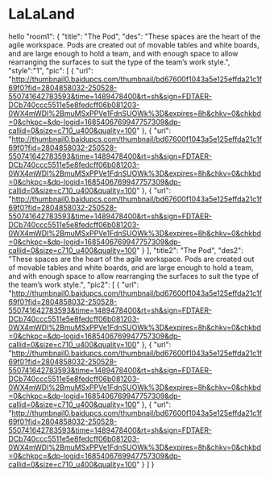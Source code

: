 # LaLaLand
hello
"room1": {
        "title": "The Pod",
        "des": "These spaces are the heart of the agile workspace. Pods are created out of movable tables and white boards, and are large enough to hold a team, and with enough space to allow rearranging the surfaces to suit the type of the team’s work style.",
        "style":"1",
        "pic": [
          {
            "url": "http://thumbnail0.baidupcs.com/thumbnail/bd67600f1043a5e125effda21c1f69f0?fid=2804858032-250528-550741642783593&time=1489478400&rt=sh&sign=FDTAER-DCb740ccc5511e5e8fedcff06b081203-0WX4mWDl%2BmuMSxPPVe1FdnSUOWk%3D&expires=8h&chkv=0&chkbd=0&chkpc=&dp-logid=1685406769947757309&dp-callid=0&size=c710_u400&quality=100"
          },
          {
            "url": "http://thumbnail0.baidupcs.com/thumbnail/bd67600f1043a5e125effda21c1f69f0?fid=2804858032-250528-550741642783593&time=1489478400&rt=sh&sign=FDTAER-DCb740ccc5511e5e8fedcff06b081203-0WX4mWDl%2BmuMSxPPVe1FdnSUOWk%3D&expires=8h&chkv=0&chkbd=0&chkpc=&dp-logid=1685406769947757309&dp-callid=0&size=c710_u400&quality=100"
          },
          {
            "url": "http://thumbnail0.baidupcs.com/thumbnail/bd67600f1043a5e125effda21c1f69f0?fid=2804858032-250528-550741642783593&time=1489478400&rt=sh&sign=FDTAER-DCb740ccc5511e5e8fedcff06b081203-0WX4mWDl%2BmuMSxPPVe1FdnSUOWk%3D&expires=8h&chkv=0&chkbd=0&chkpc=&dp-logid=1685406769947757309&dp-callid=0&size=c710_u400&quality=100"
          }
        ],
        "title2": "The Pod",
        "des2": "These spaces are the heart of the agile workspace. Pods are created out of movable tables and white boards, and are large enough to hold a team, and with enough space to allow rearranging the surfaces to suit the type of the team’s work style.",
        "pic2": [
          {
            "url": "http://thumbnail0.baidupcs.com/thumbnail/bd67600f1043a5e125effda21c1f69f0?fid=2804858032-250528-550741642783593&time=1489478400&rt=sh&sign=FDTAER-DCb740ccc5511e5e8fedcff06b081203-0WX4mWDl%2BmuMSxPPVe1FdnSUOWk%3D&expires=8h&chkv=0&chkbd=0&chkpc=&dp-logid=1685406769947757309&dp-callid=0&size=c710_u400&quality=100"
          },
          {
            "url": "http://thumbnail0.baidupcs.com/thumbnail/bd67600f1043a5e125effda21c1f69f0?fid=2804858032-250528-550741642783593&time=1489478400&rt=sh&sign=FDTAER-DCb740ccc5511e5e8fedcff06b081203-0WX4mWDl%2BmuMSxPPVe1FdnSUOWk%3D&expires=8h&chkv=0&chkbd=0&chkpc=&dp-logid=1685406769947757309&dp-callid=0&size=c710_u400&quality=100"
          },
          {
            "url": "http://thumbnail0.baidupcs.com/thumbnail/bd67600f1043a5e125effda21c1f69f0?fid=2804858032-250528-550741642783593&time=1489478400&rt=sh&sign=FDTAER-DCb740ccc5511e5e8fedcff06b081203-0WX4mWDl%2BmuMSxPPVe1FdnSUOWk%3D&expires=8h&chkv=0&chkbd=0&chkpc=&dp-logid=1685406769947757309&dp-callid=0&size=c710_u400&quality=100"
          }
        ]
        }
